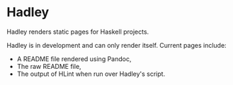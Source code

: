 # Hadley

Hadley renders static pages for Haskell projects.

Hadley is in development and can only render itself. Current pages include:

- A README file rendered using Pandoc,
- The raw README file,
- The output of HLint when run over Hadley's script.
